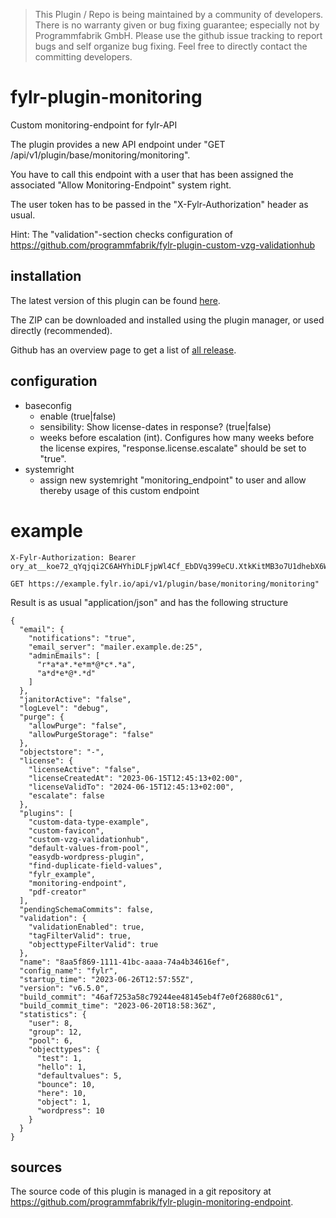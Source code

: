 > This Plugin / Repo is being maintained by a community of developers.
There is no warranty given or bug fixing guarantee; especially not by
Programmfabrik GmbH. Please use the github issue tracking to report bugs
and self organize bug fixing. Feel free to directly contact the committing
developers.

# fylr-plugin-monitoring
Custom monitoring-endpoint for fylr-API

The plugin provides a new API endpoint under "GET /api/v1/plugin/base/monitoring/monitoring".

You have to call this endpoint with a user that has been assigned the associated "Allow Monitoring-Endpoint" system right.

The user token has to be passed in the "X-Fylr-Authorization" header as usual.

Hint: The "validation"-section checks configuration of https://github.com/programmfabrik/fylr-plugin-custom-vzg-validationhub

## installation

The latest version of this plugin can be found [here](https://github.com/programmfabrik/fylr-plugin-monitoring/releases/latest/download/monitoringEndpoint.zip).

The ZIP can be downloaded and installed using the plugin manager, or used directly (recommended).

Github has an overview page to get a list of [all release](https://github.com/programmfabrik/fylr-plugin-monitoring/releases/).

## configuration

* baseconfig
  * enable (true|false)
  * sensibility: Show license-dates in response? (true|false)
  * weeks before escalation (int). Configures how many weeks before the license expires, "response.license.escalate" should be set to "true".
* systemright
  * assign new systemright "monitoring_endpoint" to user and allow thereby usage of this custom endpoint

# example

```
X-Fylr-Authorization: Bearer ory_at__koe72_qYqjqi2C6AHYhiDLFjpWl4Cf_EbDVq399eCU.XtkKitMB3o7U1dhebX6WuK9123EkQ3W77zQeFTKPTAc

GET https://example.fylr.io/api/v1/plugin/base/monitoring/monitoring"
```

Result is as usual "application/json" and has the following structure
```
{
  "email": {
    "notifications": "true",
    "email_server": "mailer.example.de:25",
    "adminEmails": [
      "r*a*a*.*e*m*@*c*.*a",
      "a*d*e*@*.*d"
    ]
  },
  "janitorActive": "false",
  "logLevel": "debug",
  "purge": {
    "allowPurge": "false",
    "allowPurgeStorage": "false"
  },
  "objectstore": "-",
  "license": {
    "licenseActive": "false",
    "licenseCreatedAt": "2023-06-15T12:45:13+02:00",
    "licenseValidTo": "2024-06-15T12:45:13+02:00",
    "escalate": false
  },
  "plugins": [
    "custom-data-type-example",
    "custom-favicon",
    "custom-vzg-validationhub",
    "default-values-from-pool",
    "easydb-wordpress-plugin",
    "find-duplicate-field-values",
    "fylr_example",
    "monitoring-endpoint",
    "pdf-creator"
  ],
  "pendingSchemaCommits": false,
  "validation": {
    "validationEnabled": true,
    "tagFilterValid": true,
    "objecttypeFilterValid": true
  },
  "name": "8aa5f869-1111-41bc-aaaa-74a4b34616ef",
  "config_name": "fylr",
  "startup_time": "2023-06-26T12:57:55Z",
  "version": "v6.5.0",
  "build_commit": "46af7253a58c79244ee48145eb4f7e0f26880c61",
  "build_commit_time": "2023-06-20T18:58:36Z",
  "statistics": {
    "user": 8,
    "group": 12,
    "pool": 6,
    "objecttypes": {
      "test": 1,
      "hello": 1,
      "defaultvalues": 5,
      "bounce": 10,
      "here": 10,
      "object": 1,
      "wordpress": 10
    }
  }
}

```

## sources

The source code of this plugin is managed in a git repository at <https://github.com/programmfabrik/fylr-plugin-monitoring-endpoint>.
